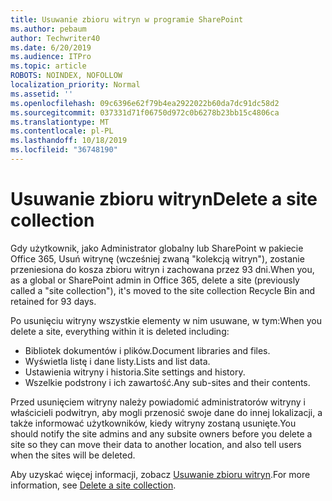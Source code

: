 ```yaml
---
title: Usuwanie zbioru witryn w programie SharePoint
ms.author: pebaum
author: Techwriter40
ms.date: 6/20/2019
ms.audience: ITPro
ms.topic: article
ROBOTS: NOINDEX, NOFOLLOW
localization_priority: Normal
ms.assetid: ''
ms.openlocfilehash: 09c6396e62f79b4ea2922022b60da7dc91dc58d2
ms.sourcegitcommit: 037331d71f06750d972c0b6278b23bb15c4806ca
ms.translationtype: MT
ms.contentlocale: pl-PL
ms.lasthandoff: 10/18/2019
ms.locfileid: "36748190"
---
```

# <a name="delete-a-site-collection"></a><span data-ttu-id="8e021-102">Usuwanie zbioru witryn</span><span class="sxs-lookup"><span data-stu-id="8e021-102">Delete a site collection</span></span>

<span data-ttu-id="8e021-103">Gdy użytkownik, jako Administrator globalny lub SharePoint w pakiecie Office 365, Usuń witrynę (wcześniej zwaną "kolekcją witryn"), zostanie przeniesiona do kosza zbioru witryn i zachowana przez 93 dni.</span><span class="sxs-lookup"><span data-stu-id="8e021-103">When you, as a global or SharePoint admin in Office 365, delete a site (previously called a "site collection"), it's moved to the site collection Recycle Bin and retained for 93 days.</span></span> 

<span data-ttu-id="8e021-104">Po usunięciu witryny wszystkie elementy w nim usuwane, w tym:</span><span class="sxs-lookup"><span data-stu-id="8e021-104">When you delete a site, everything within it is deleted including:</span></span>

- <span data-ttu-id="8e021-105">Bibliotek dokumentów i plików.</span><span class="sxs-lookup"><span data-stu-id="8e021-105">Document libraries and files.</span></span>
- <span data-ttu-id="8e021-106">Wyświetla listę i dane listy.</span><span class="sxs-lookup"><span data-stu-id="8e021-106">Lists and list data.</span></span>
- <span data-ttu-id="8e021-107">Ustawienia witryny i historia.</span><span class="sxs-lookup"><span data-stu-id="8e021-107">Site settings and history.</span></span>
- <span data-ttu-id="8e021-108">Wszelkie podstrony i ich zawartość.</span><span class="sxs-lookup"><span data-stu-id="8e021-108">Any sub-sites and their contents.</span></span>

<span data-ttu-id="8e021-109">Przed usunięciem witryny należy powiadomić administratorów witryny i właścicieli podwitryn, aby mogli przenosić swoje dane do innej lokalizacji, a także informować użytkowników, kiedy witryny zostaną usunięte.</span><span class="sxs-lookup"><span data-stu-id="8e021-109">You should notify the site admins and any subsite owners before you delete a site so they can move their data to another location, and also tell users when the sites will be deleted.</span></span> 

<span data-ttu-id="8e021-110">Aby uzyskać więcej informacji, zobacz [Usuwanie zbioru witryn](https://docs.microsoft.com/sharepoint/delete-site-collection).</span><span class="sxs-lookup"><span data-stu-id="8e021-110">For more information, see [Delete a site collection](https://docs.microsoft.com/sharepoint/delete-site-collection).</span></span> 
